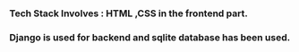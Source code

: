 <h3>Tech Stack Involves : HTML ,CSS in the frontend part.</h3>
<h3>Django is used for backend and sqlite database has been used.</h3>

